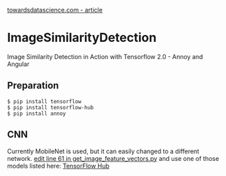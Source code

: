 [towardsdatascience.com - article](https://towardsdatascience.com/image-similarity-detection-in-action-with-tensorflow-2-0-b8d9a78b2509)

# ImageSimilarityDetection
Image Similarity Detection in Action with Tensorflow 2.0 - Annoy and Angular

## Preparation
```
$ pip install tensorflow
$ pip install tensorflow-hub
$ pip install annoy
```

## CNN
Currently MobileNet is used, but it can easily changed to a different network.
[edit line 61 in get_image_feature_vectors.py](https://github.com/RedTo/ImageSimilarityDetection/blob/772772cf9a881c818009c9120fc3478a335610f9/get_image_feature_vectors.py#L61) and use one of those models listed here: [TensorFlow Hub](https://tfhub.dev/google/collections/image/1)
